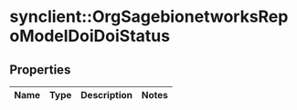 # synclient::OrgSagebionetworksRepoModelDoiDoiStatus


## Properties
Name | Type | Description | Notes
------------ | ------------- | ------------- | -------------


